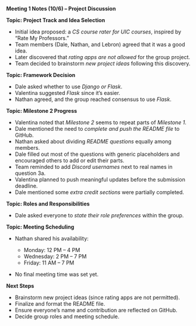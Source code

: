 **Meeting 1 Notes (10/6) – Project Discussion**

**Topic: Project Track and Idea Selection**

* Initial idea proposed: a *CS course rater for UIC courses*, inspired by “Rate My Professors.”
* Team members (Dale, Nathan, and Lebron) agreed that it was a good idea.
* Later discovered that *rating apps are not allowed* for the group project.
* Team decided to brainstorm *new project ideas* following this discovery.

**Topic: Framework Decision**

* Dale asked whether to use *Django or Flask*.
* Valentina suggested *Flask* since it’s easier.
* Nathan agreed, and the group reached consensus to use *Flask*.

**Topic: Milestone 2 Progress**

* Valentina noted that *Milestone 2* seems to repeat parts of *Milestone 1*.
* Dale mentioned the need to *complete and push the README file* to GitHub.
* Nathan asked about dividing *README questions* equally among members.
* Dale filled out most of the questions with generic placeholders and encouraged others to add or edit their parts.
* Team reminded to add *Discord usernames* next to real names in question 3a.
* Valentina planned to push meaningful updates before the submission deadline.
* Dale mentioned some *extra credit sections* were partially completed.

**Topic: Roles and Responsibilities**

* Dale asked everyone to *state their role preferences* within the group.

**Topic: Meeting Scheduling**

* Nathan shared his availability:

  * Monday: 12 PM – 4 PM
  * Wednesday: 2 PM – 7 PM
  * Friday: 11 AM – 7 PM
* No final meeting time was set yet.

**Next Steps**

* Brainstorm new project ideas (since rating apps are not permitted).
* Finalize and format the README file.
* Ensure everyone’s name and contribution are reflected on GitHub.
* Decide group roles and meeting schedule.
